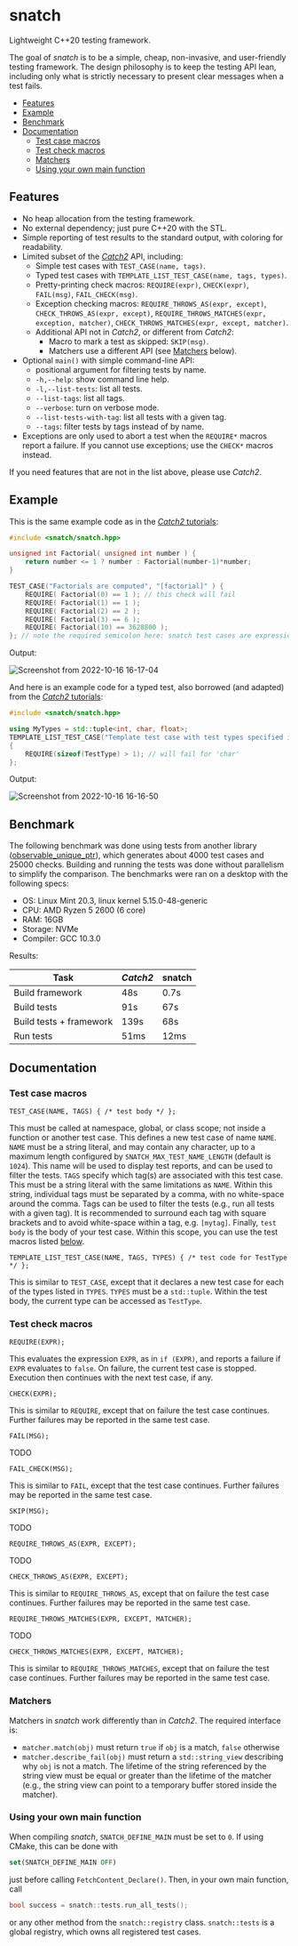 # snatch

Lightweight C++20 testing framework.

The goal of _snatch_ is to be a simple, cheap, non-invasive, and user-friendly testing framework. The design philosophy is to keep the testing API lean, including only what is strictly necessary to present clear messages when a test fails.

<!-- MarkdownTOC autolink="true" -->

- [Features](#features)
- [Example](#example)
- [Benchmark](#benchmark)
- [Documentation](#documentation)
    - [Test case macros](#test-case-macros)
    - [Test check macros](#test-check-macros)
    - [Matchers](#matchers)
    - [Using your own main function](#using-your-own-main-function)

<!-- /MarkdownTOC -->

## Features

 - No heap allocation from the testing framework.
 - No external dependency; just pure C++20 with the STL.
 - Simple reporting of test results to the standard output, with coloring for readability.
 - Limited subset of the [_Catch2_](https://github.com/catchorg/_Catch2_) API, including:
   - Simple test cases with `TEST_CASE(name, tags)`.
   - Typed test cases with `TEMPLATE_LIST_TEST_CASE(name, tags, types)`.
   - Pretty-printing check macros: `REQUIRE(expr)`, `CHECK(expr)`, `FAIL(msg)`, `FAIL_CHECK(msg)`.
   - Exception checking macros: `REQUIRE_THROWS_AS(expr, except)`, `CHECK_THROWS_AS(expr, except)`, `REQUIRE_THROWS_MATCHES(expr, exception, matcher)`, `CHECK_THROWS_MATCHES(expr, except, matcher)`.
   - Additional API not in _Catch2_, or different from _Catch2_:
     - Macro to mark a test as skipped: `SKIP(msg)`.
     - Matchers use a different API (see [Matchers](#matchers) below).
 - Optional `main()` with simple command-line API:
     - positional argument for filtering tests by name.
     - `-h,--help`: show command line help.
     - `-l,--list-tests`: list all tests.
     - `--list-tags`: list all tags.
     - `--verbose`: turn on verbose mode.
     - `--list-tests-with-tag`: list all tests with a given tag.
     - `--tags`: filter tests by tags instead of by name.
 - Exceptions are only used to abort a test when the `REQUIRE*` macros report a failure. If you cannot use exceptions; use the `CHECK*` macros instead.

If you need features that are not in the list above, please use _Catch2_.


## Example

This is the same example code as in the [_Catch2_ tutorials](https://github.com/catchorg/Catch2/blob/devel/docs/tutorial.md):

```c++
#include <snatch/snatch.hpp>

unsigned int Factorial( unsigned int number ) {
    return number <= 1 ? number : Factorial(number-1)*number;
}

TEST_CASE("Factorials are computed", "[factorial]" ) {
    REQUIRE( Factorial(0) == 1 ); // this check will fail
    REQUIRE( Factorial(1) == 1 );
    REQUIRE( Factorial(2) == 2 );
    REQUIRE( Factorial(3) == 6 );
    REQUIRE( Factorial(10) == 3628800 );
}; // note the required semicolon here: snatch test cases are expressions, not functions
```

Output:

![Screenshot from 2022-10-16 16-17-04](https://user-images.githubusercontent.com/2236577/196043565-531635c5-64e0-401c-8ff6-a533c9bbbf11.png)

And here is an example code for a typed test, also borrowed (and adapted) from the [_Catch2_ tutorials](https://github.com/catchorg/Catch2/blob/devel/docs/test-cases-and-sections.md#type-parametrised-test-cases):

```c++
#include <snatch/snatch.hpp>

using MyTypes = std::tuple<int, char, float>;
TEMPLATE_LIST_TEST_CASE("Template test case with test types specified inside std::tuple", "[template][list]", MyTypes)
{
    REQUIRE(sizeof(TestType) > 1); // will fail for 'char'
};
```

Output:

![Screenshot from 2022-10-16 16-16-50](https://user-images.githubusercontent.com/2236577/196043558-ed9ab329-5934-4bb3-a422-b48d6781cf96.png)


## Benchmark

The following benchmark was done using tests from another library ([observable_unique_ptr](https://github.com/cschreib/observable_unique_ptr)), which generates about 4000 test cases and 25000 checks. Building and running the tests was done without parallelism to simplify the comparison. The benchmarks were ran on a desktop with the following specs:

 - OS: Linux Mint 20.3, linux kernel 5.15.0-48-generic
 - CPU: AMD Ryzen 5 2600 (6 core)
 - RAM: 16GB
 - Storage: NVMe
 - Compiler: GCC 10.3.0

Results:

| Task | _Catch2_ | snatch |
|------|--------|--------|
| Build framework | 48s | 0.7s |
| Build tests | 91s | 67s |
| Build tests + framework | 139s | 68s |
| Run tests | 51ms | 12ms |


## Documentation

### Test case macros

`TEST_CASE(NAME, TAGS) { /* test body */ };`

This must be called at namespace, global, or class scope; not inside a function or another test case. This defines a new test case of name `NAME`. `NAME` must be a string literal, and may contain any character, up to a maximum length configured by `SNATCH_MAX_TEST_NAME_LENGTH` (default is `1024`). This name will be used to display test reports, and can be used to filter the tests. `TAGS` specify which tag(s) are associated with this test case. This must be a string literal with the same limitations as `NAME`. Within this string, individual tags must be separated by a comma, with no white-space around the comma. Tags can be used to filter the tests (e.g., run all tests with a given tag). It is recommended to surround each tag with square brackets and to avoid white-space within a tag, e.g. `[mytag]`. Finally, `test body` is the body of your test case. Within this scope, you can use the test macros listed [below](#test-check-macros).

`TEMPLATE_LIST_TEST_CASE(NAME, TAGS, TYPES) { /* test code for TestType */ };`

This is similar to `TEST_CASE`, except that it declares a new test case for each of the types listed in `TYPES`. `TYPES` must be a `std::tuple`. Within the test body, the current type can be accessed as `TestType`.


### Test check macros


`REQUIRE(EXPR);`

This evaluates the expression `EXPR`, as in `if (EXPR)`, and reports a failure if `EXPR` evaluates to `false`. On failure, the current test case is stopped. Execution then continues with the next test case, if any.


`CHECK(EXPR);`

This is similar to `REQUIRE`, except that on failure the test case continues. Further failures may be reported in the same test case.


`FAIL(MSG);`

TODO

`FAIL_CHECK(MSG);`

This is similar to `FAIL`, except that the test case continues. Further failures may be reported in the same test case.


`SKIP(MSG);`

TODO

`REQUIRE_THROWS_AS(EXPR, EXCEPT);`

TODO

`CHECK_THROWS_AS(EXPR, EXCEPT);`

This is similar to `REQUIRE_THROWS_AS`, except that on failure the test case continues. Further failures may be reported in the same test case.

`REQUIRE_THROWS_MATCHES(EXPR, EXCEPT, MATCHER);`

TODO

`CHECK_THROWS_MATCHES(EXPR, EXCEPT, MATCHER);`

This is similar to `REQUIRE_THROWS_MATCHES`, except that on failure the test case continues. Further failures may be reported in the same test case.


### Matchers

Matchers in _snatch_ work differently than in _Catch2_. The required interface is:

 - `matcher.match(obj)` must return `true` if `obj` is a match, `false` otherwise
 - `matcher.describe_fail(obj)` must return a `std::string_view` describing why `obj` is not a match. The lifetime of the string referenced by the string view must be equal or greater than the lifetime of the matcher (e.g., the string view can point to a temporary buffer stored inside the matcher).


### Using your own main function

When compiling _snatch_, `SNATCH_DEFINE_MAIN` must be set to `0`. If using CMake, this can be done with

```cmake
set(SNATCH_DEFINE_MAIN OFF)
```

just before calling `FetchContent_Declare()`. Then, in your own main function, call

```c++
bool success = snatch::tests.run_all_tests();
```

or any other method from the `snatch::registry` class. `snatch::tests` is a global registry, which owns all registered test cases.

